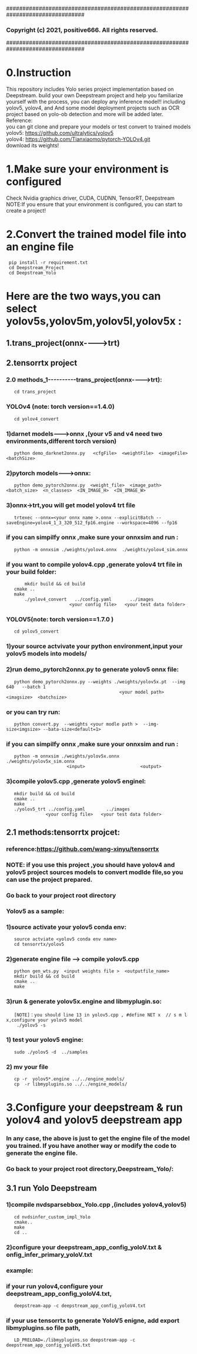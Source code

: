 ################################################################################
### Copyright (c) 2021, positive666.  All rights reserved.
################################################################################
# 0.Instruction
This repository includes Yolo series project implementation based on Deepstream.
build your own Deepstream project and help you familiarize yourself with the process, you can deploy any inference model!!
including yolov5, yolov4, and And some model deployment projects such as OCR project based on yolo-ob detection and more  will be added later.  
Reference:  
you can git clone and prepare your models or test convert to trained models  
yolov5: https://github.com/ultralytics/yolov5  
yolov4: https://github.com/Tianxiaomo/pytorch-YOLOv4.git  
download its weights!
# 1.Make sure your environment is configured
Check Nvidia graphics driver, CUDA, CUDNN, TensorRT, Deepstream  
NOTE:If you ensure that your environment is configured, you can start to create a project!  
# 2.Convert the trained model file into an engine file
     pip install -r requirement.txt
     cd Deepstream_Project
     cd Deepstream_Yolo
# Here are the two ways,you can select yolov5s,yolov5m,yolov5l,yolov5x : 
## 1.trans_project(onnx---->trt)
## 2.tensorrtx project
   ### 2.0 methods_1----------trans_project(onnx---->trt):
       cd trans_project
   ### YOLOv4 (note: torch version==1.4.0)
       cd yolov4_convert
   ### 1)darnet models--->onnx ,(your v5 and v4 need two environments,different torch version)
       python demo_darknet2onnx.py   <cfgFile>  <weightFile>  <imageFile>  <batchSize>
   ### 2)pytorch models--->onnx:
       python demo_pytorch2onnx.py  <weight_file>  <image_path>  <batch_size>  <n_classes>  <IN_IMAGE_H>  <IN_IMAGE_W>  
   ### 3)onnx->trt,you will get model yolov4 trt file
       trtexec --onnx=<your onnx name >.onnx --explicitBatch --saveEngine=yolov4_1_3_320_512_fp16.engine --workspace=4096 --fp16
   ### if you can simpilfy onnx ,make sure your onnxsim and run :	   
       python -m onnxsim ./weights/yolov4.onnx  ./weights/yolov4_sim.onnx
   ### if you want to compile yolov4.cpp ,generate yolov4 trt file in your build folder:
           mkdir build && cd build
	   cmake ..
	   make 
           ./yolov4_convert   ../config.yaml       ../images
                            <your config file>   <your test data folder>

   ### YOLOV5(note: torch version==1.7.0 )
       cd yolov5_convert	   
   ### 1)your source actvivate your python environment,input your yolov5 models into models/
   ### 2)run demo_pytorch2onnx.py to generate yolov5 onnx file:             
       python demo_pytorch2onnx.py --weights ./weights/yolov5x.pt  --img 640   --batch 1       
	                                           <your model path>   <imagsize>  <batchsize>
   ###   or you can try run:
       python convert.py  --weights <your modle path >  --img-size<imgsize> --bata-size<default=1>
 	   
   ###   if you can simpilfy onnx ,make sure your onnxsim and run :   
       python -m onnxsim ./weights/yolov5x.onnx  ./weights/yolov5x_sim.onnx
	                       <input>                     <output>

   ### 3)compile yolov5.cpp ,generate yolov5 enginel:
       mkdir build && cd build
       cmake ..
       make 
       ./yolov5_trt ../config.yaml        ../images
	               <your config file>   <your test data folder>	   	   
  ## 2.1 methods:tensorrtx projcet:   
  ### reference:https://github.com/wang-xinyu/tensorrtx  
  ### NOTE: if you use this project ,you should have yolov4 and yolov5 project sources models to convert modlde file,so you can use the project  prepared.  
  ### Go back to your project root directory  
  ### Yolov5 as a sample:
  ### 1)source activate your yolov5 conda env:
       source actviate <yolov5 conda env name>
       cd tensorrtx/yolov5
  ### 2)generate engine file --> compile yolov5.cpp
       python gen_wts.py  <input weights file >  <outputfile_name>                            
       mkdir build && cd build
       cmake ..
       make 
  ### 3)run & generate yolov5x.engine and libmyplugin.so:  
       [NOTE]：you should line 13 in yolov5.cpp , #define NET x  // s m l x,configure your yolov5 model  
        ./yolov5 -s 
                  
  ### 1) test your yolov5 engine:
       sudo ./yolov5 -d  ../samples
  ### 2) mv your file 
       cp -r  yolov5*.engine ../../engine_models/
       cp  -r libmyplugins.so ../../engine_models/
# 3.Configure your deepstream & run yolov4 and yolov5 deepstream app
### In any case, the above is just to get the engine file of the model you trained. If you have another way or modify the code to generate the engine file.
### Go back to your project root directory,Deepstream_Yolo/:
## 3.1  run Yolo Deepstream
  ### 1)compile nvdsparsebbox_Yolo.cpp ,(includes yolov4,yolov5) 
       cd nvdsinfer_custom_impl_Yolo
       cmake..
       make  
       cd ..
  ### 2)configure your deepstream_app_config_yoloV<your object >.txt & onfig_infer_primary_yoloV<your object>.txt    
  ### example:  
  ### if your run yolov4,configure your deepstream_app_config_yoloV4.txt,  
       deepstream-app -c deepstream_app_config_yoloV4.txt 
     
  ### if your use tensorrtx to generate YoloV5 enigne, add export libmyplugins.so file path,
       LD_PRELOAD=./libmyplugins.so deepstream-app -c deepstream_app_config_yoloV5.txt
